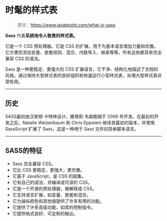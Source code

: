 # 时髦的样式表

> 原文：<https://www.javatpoint.com/what-is-sass>

**Sass** 代表**系统地令人敬畏的样式表。**

它是一个 CSS 预处理器。它是 CSS 的扩展，用于为基本语言增加力量和优雅。它方便您添加变量、嵌套规则、混合、内联导入、继承等等，所有这些都具有完全兼容 CSS 的语法。

Sass 是一种更稳定、更强大的 CSS 扩展语言，它干净、结构化地描述了文档的风格。通过保持大型样式表的良好组织和快速运行小型样式表，处理大型样式表非常有用。

* * *

## 历史

SASS最初由汉普顿·卡特林设计，娜塔莉·韦森鲍姆于 2006 年开发。在最初的开发之后，Natalie Weizenbaum 和 Chris Eppstein 继续其最初的版本，并使用 SassScript 扩展了 Sass，这是一种用于 Sass 文件的简单脚本语言。

* * *

## SASS的特征

*   Sass 完全兼容 CSS。
*   它比 CSS 更稳定，更强大，更优雅。
*   它基于 JavaScript，是 CSS 的超集。
*   它有自己的语法，并编译成可读的 CSS。
*   它是一个开源的预处理器，被解释成 CSS。
*   它支持语言扩展，如变量、嵌套和混合。
*   它为操纵颜色和其他值提供了许多有用的功能。
*   它提供了许多高级功能，如库的控制指令。
*   它提供格式良好、可定制的输出。